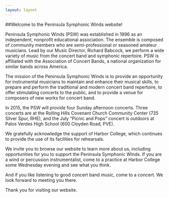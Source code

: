 ```yaml
---
layout: layout
---
```


##Welcome to the Peninsula Symphonic Winds website!

Peninsula Symphonic Winds (PSW) was established in 1996 as an independent, nonprofit educational association. The ensemble is composed of community members who are semi-professional or seasoned amateur musicians. Lead by our Music Director, Richard Babcock, we perform a wide variety of music from the concert band and symphonic repertoire. PSW is affiliated with the Association of Concert Bands, a national organization for similar bands across America.

The mission of the Peninsula Symphonic Winds is to provide an opportunity for instrumental musicians to maintain and enhance their musical skills, to prepare and perform the traditional and modern concert band repertoire, to offer stimulating concerts to the public, and to provide a venue for composers of new works for concert band.

In 2015, the PSW will provide four Sunday afternoon concerts. Three concerts are at the Rolling Hills Covenant Church Community Center (735 Silver Spur, RHE), and the July “Picnic and Pops” concert is outdoors at Palos Verdes High School (600 Cloyden Road, PVE).

We gratefully acknowledge the support of Harbor College, which continues to provide the use of its facilities for rehearsals.

We invite you to browse our website to learn more about us, including opportunities for you to support the Peninsula Symphonic Winds. If you are a wind or percussion instrumentalist, come to a practice at Harbor College some Wednesday evening and see what you think.

And if you like listening to good concert band music, come to a concert. We look forward to meeting you there.

Thank you for visiting our website.